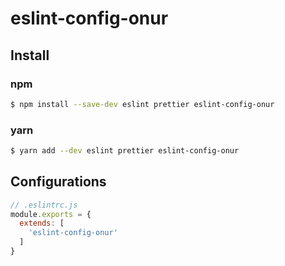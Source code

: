 # eslint-config-onur

## Install 

### npm
```sh
$ npm install --save-dev eslint prettier eslint-config-onur
```

### yarn 
```sh
$ yarn add --dev eslint prettier eslint-config-onur
```

## Configurations

```js
// .eslintrc.js
module.exports = {
  extends: [
    'eslint-config-onur'
  ]
}